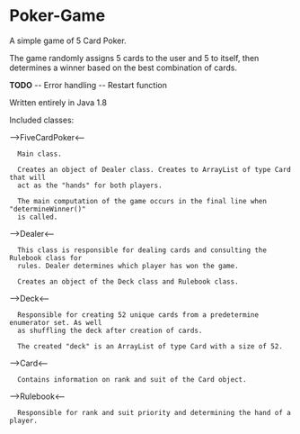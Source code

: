 # Poker-Game

A simple game of 5 Card Poker. 

The game randomly assigns 5 cards to the user and 5 to itself, then 
determines a winner based on the best combination of cards. 

**TODO**
-- Error handling
-- Restart function

Written entirely in Java 1.8

Included classes:

-->FiveCardPoker<--

      Main class.

      Creates an object of Dealer class. Creates to ArrayList of type Card that will 
      act as the "hands" for both players. 

      The main computation of the game occurs in the final line when "determineWinner()" 
      is called. 

-->Dealer<--

      This class is responsible for dealing cards and consulting the Rulebook class for 
      rules. Dealer determines which player has won the game. 

      Creates an object of the Deck class and Rulebook class. 

-->Deck<--

      Responsible for creating 52 unique cards from a predetermine enumerator set. As well
      as shuffling the deck after creation of cards. 

      The created "deck" is an ArrayList of type Card with a size of 52.

-->Card<--

      Contains information on rank and suit of the Card object. 

-->Rulebook<--

      Responsible for rank and suit priority and determining the hand of a player.
